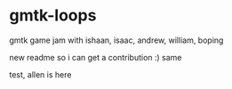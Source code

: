 # gmtk-loops
gmtk game jam with ishaan, isaac, andrew, william, boping

new readme so i can get a contribution :)
same


test, allen is here
